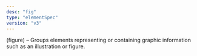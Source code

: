 ```yaml
---
desc: "fig"
type: "elementSpec"
version: "v3"
---
```


(figure) – Groups elements representing or containing graphic information such as
an
illustration or figure.